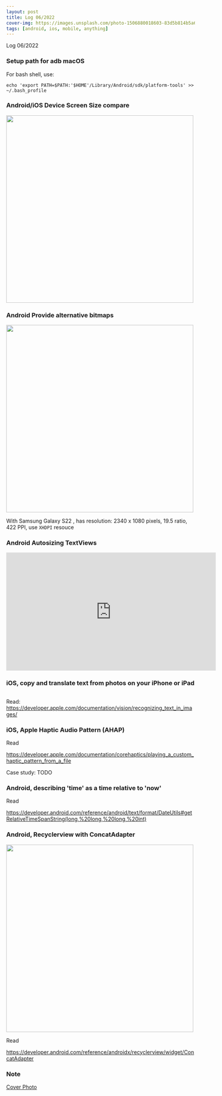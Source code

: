 ```yaml
---
layout: post
title: Log 06/2022
cover-img: https://images.unsplash.com/photo-1506880018603-83d5b814b5a6
tags: [android, ios, mobile, anything]
---
```

Log 06/2022


### Setup path for adb macOS

For bash shell, use:

```
echo 'export PATH=$PATH:'$HOME'/Library/Android/sdk/platform-tools' >> ~/.bash_profile

```

### Android/iOS Device Screen Size compare 

<img src="https://user-images.githubusercontent.com/3994863/174243444-9b8931dd-1f5f-4762-8d28-2dc6f6dcf0ff.svg" width =500 />


### Android Provide alternative bitmaps

<img src="https://user-images.githubusercontent.com/3994863/177004110-d30ff482-857c-42a8-937d-2a7344fe0079.png" width =500 />

With Samsung Galaxy S22 , has resolution: 2340 x 1080 pixels, 19.5 ratio, 422 PPI, use `XHDPI` resouce 

### Android Autosizing TextViews

<iframe width="560" height="315" src="https://www.youtube.com/embed/JYrpEAz_A1U" title="YouTube video player" frameborder="0" allow="accelerometer; autoplay; clipboard-write; encrypted-media; gyroscope; picture-in-picture" allowfullscreen></iframe>


### iOS, copy and translate text from photos on your iPhone or iPad

<img scr="https://support.apple.com/library/content/dam/edam/applecare/images/en_US/iOS/ios15-iphone12-pro-photos-copy-text.png" width = 250 />


Read: 
https://developer.apple.com/documentation/vision/recognizing_text_in_images/



### iOS, Apple Haptic Audio Pattern (AHAP)

Read 

https://developer.apple.com/documentation/corehaptics/playing_a_custom_haptic_pattern_from_a_file

Case study: TODO 


### Android, describing 'time' as a time relative to 'now'
Read

https://developer.android.com/reference/android/text/format/DateUtils#getRelativeTimeSpanString(long,%20long,%20long,%20int)


### Android, Recyclerview with ConcatAdapter

<img src="https://user-images.githubusercontent.com/3994863/176381893-ff59a259-1f6d-45b8-bf96-2814a20a3d62.png" width =500 />


Read 

https://developer.android.com/reference/androidx/recyclerview/widget/ConcatAdapter

### Note

[Cover Photo](https://unsplash.com/photos/zMRLZh40kms)
